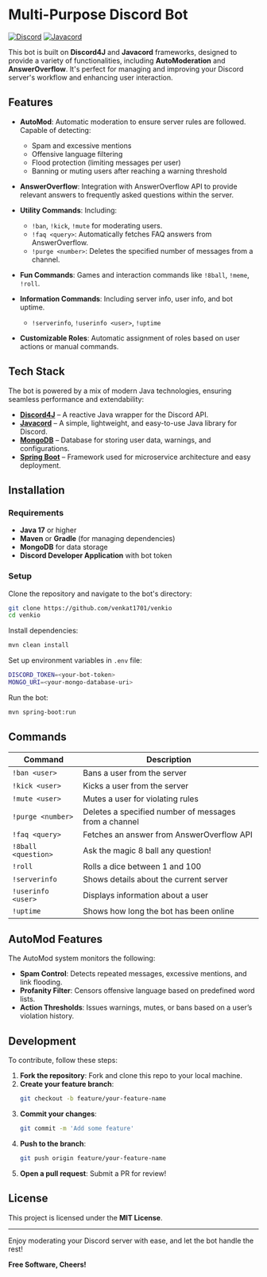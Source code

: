 # **Multi-Purpose Discord Bot**

[![Discord](https://img.shields.io/badge/Discord4J-v3.2.2-blue)](https://github.com/Discord4J/Discord4J) [![Javacord](https://img.shields.io/badge/Javacord-v3.1.5-green)](https://github.com/Javacord/Javacord)

This bot is built on **Discord4J** and **Javacord** frameworks, designed to provide a variety of functionalities, including **AutoModeration** and **AnswerOverflow**. It's perfect for managing and improving your Discord server's workflow and enhancing user interaction.

## Features

- **AutoMod**: Automatic moderation to ensure server rules are followed. Capable of detecting:
  - Spam and excessive mentions
  - Offensive language filtering
  - Flood protection (limiting messages per user)
  - Banning or muting users after reaching a warning threshold
  
- **AnswerOverflow**: Integration with AnswerOverflow API to provide relevant answers to frequently asked questions within the server.

- **Utility Commands**: Including:
  - `!ban`, `!kick`, `!mute` for moderating users.
  - `!faq <query>`: Automatically fetches FAQ answers from AnswerOverflow.
  - `!purge <number>`: Deletes the specified number of messages from a channel.
  
- **Fun Commands**: Games and interaction commands like `!8ball`, `!meme`, `!roll`.
  
- **Information Commands**: Including server info, user info, and bot uptime.
  - `!serverinfo`, `!userinfo <user>`, `!uptime`
  
- **Customizable Roles**: Automatic assignment of roles based on user actions or manual commands.

## Tech Stack

The bot is powered by a mix of modern Java technologies, ensuring seamless performance and extendability:

- **[Discord4J](https://github.com/Discord4J/Discord4J)** – A reactive Java wrapper for the Discord API.
- **[Javacord](https://github.com/Javacord/Javacord)** – A simple, lightweight, and easy-to-use Java library for Discord.
- **[MongoDB](https://www.mongodb.com/)** – Database for storing user data, warnings, and configurations.
- **[Spring Boot](https://spring.io/projects/spring-boot)** – Framework used for microservice architecture and easy deployment.

## Installation

### Requirements

- **Java 17** or higher
- **Maven** or **Gradle** (for managing dependencies)
- **MongoDB** for data storage
- **Discord Developer Application** with bot token

### Setup

Clone the repository and navigate to the bot's directory:

```sh
git clone https://github.com/venkat1701/venkio
cd venkio
```

Install dependencies:

```sh
mvn clean install
```

Set up environment variables in `.env` file:

```bash
DISCORD_TOKEN=<your-bot-token>
MONGO_URI=<your-mongo-database-uri>
```

Run the bot:

```sh
mvn spring-boot:run
```

## Commands

| Command                | Description                                                   |
|------------------------|---------------------------------------------------------------|
| `!ban <user>`          | Bans a user from the server                                    |
| `!kick <user>`         | Kicks a user from the server                                   |
| `!mute <user>`         | Mutes a user for violating rules                              |
| `!purge <number>`      | Deletes a specified number of messages from a channel          |
| `!faq <query>`         | Fetches an answer from AnswerOverflow API                      |
| `!8ball <question>`    | Ask the magic 8 ball any question!                             |
| `!roll`                | Rolls a dice between 1 and 100                                 |
| `!serverinfo`          | Shows details about the current server                         |
| `!userinfo <user>`     | Displays information about a user                              |
| `!uptime`              | Shows how long the bot has been online                         |

## AutoMod Features

The AutoMod system monitors the following:

- **Spam Control**: Detects repeated messages, excessive mentions, and link flooding.
- **Profanity Filter**: Censors offensive language based on predefined word lists.
- **Action Thresholds**: Issues warnings, mutes, or bans based on a user’s violation history.
  
## Development

To contribute, follow these steps:

1. **Fork the repository**: Fork and clone this repo to your local machine.
2. **Create your feature branch**: 
   ```sh
   git checkout -b feature/your-feature-name
   ```
3. **Commit your changes**: 
   ```sh
   git commit -m 'Add some feature'
   ```
4. **Push to the branch**: 
   ```sh
   git push origin feature/your-feature-name
   ```
5. **Open a pull request**: Submit a PR for review!

## License

This project is licensed under the **MIT License**.

---

Enjoy moderating your Discord server with ease, and let the bot handle the rest!

**Free Software, Cheers!**

